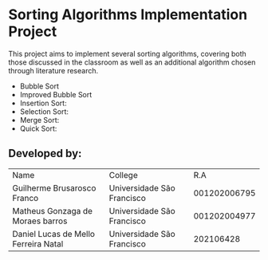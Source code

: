 # Sorting Algorithms Implementation Project

This project aims to implement several sorting algorithms, covering both those discussed in the classroom
as well as an additional algorithm chosen through literature research.
- Bubble Sort
- Improved Bubble Sort
- Insertion Sort:
- Selection Sort:
- Merge Sort:
- Quick Sort:

## Developed by: 
<table>
  <tr>
  <td>Name</td>
  <td>College</td>
  <td>R.A</td>
  </tr>
       <tr>
  <td>Guilherme Brusarosco Franco</td>
  <td>Universidade São Francisco</td>
  <td>001202006795</td>
       </tr>
       <tr>
  <td>Matheus Gonzaga de Moraes barros</td>
  <td>Universidade São Francisco</td>
  <td>001202004977</td>
         </tr>
         <tr>
  <td>Daniel Lucas de Mello Ferreira Natal </td>
  <td>Universidade São Francisco</td>
  <td>202106428</td>
        </tr>
  </table>
